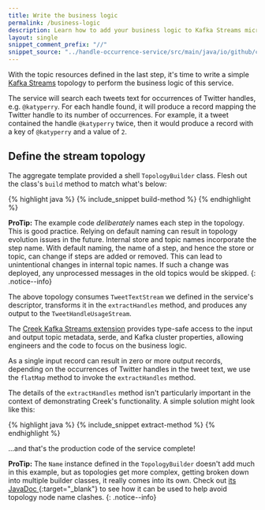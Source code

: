 ```yaml
---
title: Write the business logic
permalink: /business-logic
description: Learn how to add your business logic to Kafka Streams microservices created using the Creek aggregate template
layout: single
snippet_comment_prefix: "//"
snippet_source: "../handle-occurrence-service/src/main/java/io/github/creek/service/basic/kafka/streams/demo/service/kafka/streams/TopologyBuilder.java"
---
```


With the topic resources defined in the last step, it's time to write a simple [Kafka Streams][kafkaStreams] 
topology to perform the business logic of this service. 

The service will search each tweets text for occurrences of Twitter handles, e.g. `@katyperry`.
For each handle found, it will produce a record mapping the Twitter handle to its number of occurrences.
For example, it a tweet contained the handle `@katyperry` twice, then it would produce a record
with a key of `@katyperry` and a value of `2`.

## Define the stream topology

The aggregate template provided a shell `TopologyBuilder` class.
Flesh out the class's `build` method to match what's below:

{% highlight java %}
{% include_snippet build-method %}
{% endhighlight %}

**ProTip:** The example code _deliberately_ names each step in the topology. This is good practice.
Relying on default naming can result in topology evolution issues in the future.
Internal store and topic names incorporate the step name. With default naming, the name of a step, and hence the store or topic, 
can change if steps are added or removed.
This can lead to unintentional changes in internal topic names.
If such a change was deployed, any unprocessed messages in the old topics would be skipped.
{: .notice--info}

The above topology consumes `TweetTextStream` we defined in the service's descriptor, 
transforms it in the `extractHandles` method, and produces any output to the `TweetHandleUsageStream`.

The [Creek Kafka Streams extension][ksExt] provides type-safe access to the input and output topic metadata, serde, 
and Kafka cluster properties, allowing engineers and the code to focus on the business logic.

As a single input record can result in zero or more output records, depending on the occurrences of Twitter handles in the tweet text,
we use the `flatMap` method to invoke the `extractHandles` method.

The details of the `extractHandles` method isn't particularly important in the context of demonstrating Creek's functionality.
A simple solution might look like this:

{% highlight java %}
{% include_snippet extract-method %}
{% endhighlight %}

...and that's the production code of the service complete!

**ProTip:** The `Name` instance defined in the `TopologyBuilder` doesn't add much in this example, but as topologies 
get more complex, getting broken down into multiple builder classes, it really comes into its own. 
Check out [its JavaDoc <i class="fas fa-external-link-alt" aria-hidden="true"></i>][nameJavaDocs]{:target="_blank"} to see how it can be used to help avoid topology node name clashes.
{: .notice--info}

[nameJavaDocs]: https://javadoc.io/doc/org.creekservice/creek-kafka-streams-extension/latest/creek.kafka.streams.extension/org/creekservice/api/kafka/streams/extension/util/Name.html
[kafkaStreams]: https://kafka.apache.org/documentation/streams/
[ksExt]: https://www.creekservice.org/creek-kafka